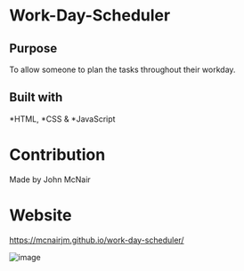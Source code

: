 # Work-Day-Scheduler

## Purpose
To allow someone to plan the tasks throughout their workday.

## Built with
*HTML, *CSS & *JavaScript

# Contribution
Made by John McNair

# Website
https://mcnairjm.github.io/work-day-scheduler/

![image](https://user-images.githubusercontent.com/93609597/146433053-3ae070c5-6f43-4c50-af37-46d04952db28.png)

